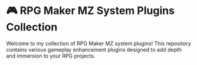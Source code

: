 # 🎮 RPG Maker MZ System Plugins Collection

Welcome to my collection of RPG Maker MZ system plugins! This repository contains various gameplay enhancement plugins designed to add depth and immersion to your RPG projects.

